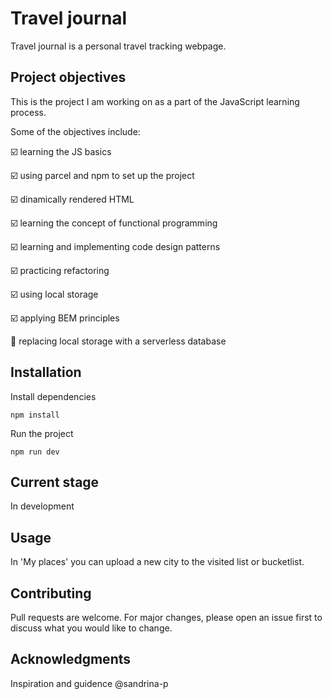 # Travel journal

Travel journal is a personal travel tracking webpage. 


## Project objectives 

This is the project I am working on as a part of the JavaScript learning process. 

Some of the objectives include: 

:ballot_box_with_check: learning the JS basics

:ballot_box_with_check: using parcel and npm to set up the project 

:ballot_box_with_check: dinamically rendered HTML  

:ballot_box_with_check: learning the concept of functional programming

:ballot_box_with_check: learning and implementing code design patterns

:ballot_box_with_check: practicing refactoring

:ballot_box_with_check: using local storage 

:ballot_box_with_check: applying BEM principles 

:black_square_button: replacing local storage with a serverless database



## Installation

Install dependencies

```
npm install
```

Run the project 

```
npm run dev
```

## Current stage
In development

## Usage

In 'My places' you can upload a new city to the visited list or bucketlist.

## Contributing
Pull requests are welcome. For major changes, please open an issue first to discuss what you would like to change.

## Acknowledgments 
Inspiration and guidence
@sandrina-p 
